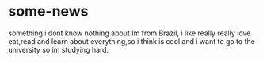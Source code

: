 # some-news
something i dont know nothing about 
Im from Brazil, i like really really love eat,read and learn about everything,so i think is cool and i want to go to the university so im studying hard.
